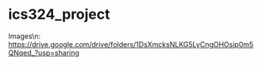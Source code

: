 # ics324_project

Images\n:
https://drive.google.com/drive/folders/1DsXmcksNLKG5LyCngOHOsip0m5QNqed_?usp=sharing

